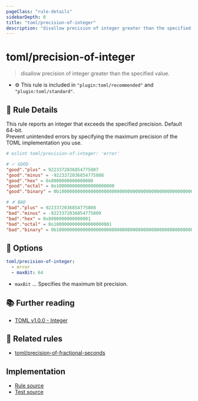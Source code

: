 ```yaml
---
pageClass: "rule-details"
sidebarDepth: 0
title: "toml/precision-of-integer"
description: "disallow precision of integer greater than the specified value."
---
```

# toml/precision-of-integer

> disallow precision of integer greater than the specified value.

- :gear: This rule is included in `"plugin:toml/recommended"` and `"plugin:toml/standard"`.

## :book: Rule Details

This rule reports an integer that exceeds the specified precision. Default 64-bit.  
Prevent unintended errors by specifying the maximum precision of the TOML implementation you use.

<eslint-code-block>

<!-- eslint-skip -->

```toml
# eslint toml/precision-of-integer: 'error'

# ✓ GOOD
"good"."plus" = 9223372036854775807
"good"."minus" = -9223372036854775808
"good"."hex" = 0x8000000000000000
"good"."octal" = 0o1000000000000000000000
"good"."binary" = 0b1000000000000000000000000000000000000000000000000000000000000000

# ✗ BAD
"bad"."plus" = 9223372036854775808
"bad"."minus" = -9223372036854775809
"bad"."hex" = 0x8000000000000001
"bad"."octal" = 0o1000000000000000000001
"bad"."binary" = 0b1000000000000000000000000000000000000000000000000000000000000001
```

</eslint-code-block>

## :wrench: Options

```yaml
toml/precision-of-integer:
  - error
  - maxBit: 64
```

- `maxBit` ... Specifies the maximum bit precision.

## :books: Further reading

- [TOML v1.0.0 - Integer](https://toml.io/en/v1.0.0#integer)

## :couple: Related rules

- [toml/precision-of-fractional-seconds]

[toml/precision-of-fractional-seconds]: ./precision-of-fractional-seconds.md

## Implementation

- [Rule source](https://github.com/ota-meshi/eslint-plugin-toml/blob/main/src/rules/precision-of-integer.ts)
- [Test source](https://github.com/ota-meshi/eslint-plugin-toml/blob/main/tests/src/rules/precision-of-integer.js)
